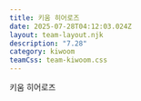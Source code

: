```yaml
---
title: 키움 히어로즈
date: 2025-07-28T04:12:03.024Z
layout: team-layout.njk
description: "7.28"
category: kiwoom
teamCss: team-kiwoom.css
---
```

키움 히어로즈